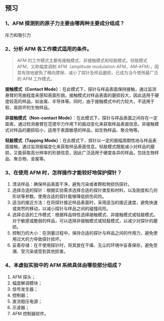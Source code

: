 ## 预习

### 1、AFM 探测到的原子力主要由哪两种主要成分组成？

斥力和吸引力

### 2、分析 AFM 各工作模式适用的条件。

> AFM 的工作模式主要有接触模式、非接触模式和轻敲模式。轻敲模式 AFM，又称幅度调制 AFM（amplitude modulation-AFM，AM-AFM），因其有效地避免了横向摩擦、减小了探针及样品磨损，已成为当今使用最广泛的 AFM 工作模式。

**接触模式（Contact Mode）**：在此模式下，探针与样品表面保持接触，通过监测悬臂的弯曲程度来感知表面形貌。接触模式对样品表面的磨损较大，因此适用于硬度较高的样品，如金属、半导体等。同时，由于接触模式中的力较大，不适用于软、易损坏的生物样品。

**非接触模式（Non-contact Mode）**：在此模式下，探针与样品表面之间存在一定距离，通过检测悬臂在范德华力作用下的振动变化来获取样品表面信息。非接触模式对样品的磨损较小，适用于表面敏感的样品，如生物样品、聚合物等。

**轻敲模式（Tapping Mode）**：在此模式下，探针以一定的振幅周期性地与样品表面接触，通过监测振幅变化来获取样品表面信息。轻敲模式既能减小对样品的磨损，又能获取高分辨率的形貌信息，因此广泛适用于硬度各异的样品，包括生物样品、聚合物、金属等。

### 3、在使用 AFM 时，怎样操作才能较好地保护探针？

1. 清洁样品：确保样品表面干净，避免污染或者颗粒物损伤探针。
2. 选择合适的探针：根据实验需求选择合适的探针类型和材料，以及刚度和几何形状等参数。使用合适的探针能够降低损伤风险。
3. 适当的接近方法：在将探针接近样品表面时，采用适当的接近速度，避免快速或突然的移动，以减小探针与样品之间的碰撞风险。
4. 选择合适的工作模式：根据样品特性选择接触模式、非接触模式或轻敲模式。对于敏感或脆弱的样品，可以选择非接触模式或轻敲模式，以减少对探针的磨损。
5. 控制力的大小：在测量过程中，保持合适的探针与样品之间的作用力，避免使用过大的力导致探针损坏。
6. 妥善存储：在不使用探针时，将其放在干燥、无尘的环境中妥善保存，避免受潮、受污染或受到其他损害。

### 4、本虚拟实验中的 AFM 系统具体由哪些部分组成？

1. AFM 探头；
2. 幅度解调模块；
3. 信号发生器；
4. 控制器；
5. 直流稳压电源；
6. 示波器；
7. AFM 控制器软件。
